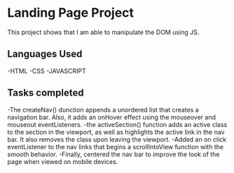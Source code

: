 # Landing Page Project

This project shows that I am able to manipulate the DOM using JS.

## Languages Used

-HTML
-CSS
-JAVASCRIPT

## Tasks completed

-The createNav() dunction appends a unordered list that creates a navigation bar. Also, it adds an onHover effect using the mouseover and mouseout eventListeners.
-the activeSection() function adds an active class to the section in the viewport, as well as highlights the active link in the nav bar. It also removes the class upon leaving the viewport. 
-Added an on click eventListener to the nav links that begins a scrollIntoView function with the smooth behavior.
-Finally, centered the nav bar to improve the look of the page when viewed on mobile devices.